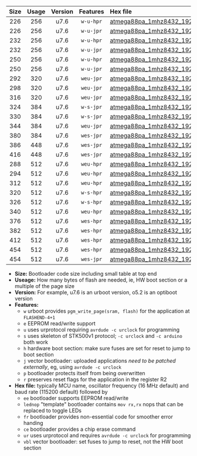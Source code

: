 |Size|Usage|Version|Features|Hex file|
|:-:|:-:|:-:|:-:|:--|
|226|256|u7.6|`w-u-hpr`|[atmega88pa_1mhz8432_19200bps_ur.hex](https://raw.githubusercontent.com/stefanrueger/urboot/main/atmega88pa_1mhz8432_19200bps_ur.hex)|
|226|256|u7.6|`w-u-jpr`|[atmega88pa_1mhz8432_19200bps_ur_vbl.hex](https://raw.githubusercontent.com/stefanrueger/urboot/main/atmega88pa_1mhz8432_19200bps_ur_vbl.hex)|
|232|256|u7.6|`w-u-hpr`|[atmega88pa_1mhz8432_19200bps_lednop_ur.hex](https://raw.githubusercontent.com/stefanrueger/urboot/main/atmega88pa_1mhz8432_19200bps_lednop_ur.hex)|
|232|256|u7.6|`w-u-jpr`|[atmega88pa_1mhz8432_19200bps_lednop_ur_vbl.hex](https://raw.githubusercontent.com/stefanrueger/urboot/main/atmega88pa_1mhz8432_19200bps_lednop_ur_vbl.hex)|
|250|256|u7.6|`w-u-hpr`|[atmega88pa_1mhz8432_19200bps_lednop_fr_ur.hex](https://raw.githubusercontent.com/stefanrueger/urboot/main/atmega88pa_1mhz8432_19200bps_lednop_fr_ur.hex)|
|250|256|u7.6|`w-u-jpr`|[atmega88pa_1mhz8432_19200bps_lednop_fr_ur_vbl.hex](https://raw.githubusercontent.com/stefanrueger/urboot/main/atmega88pa_1mhz8432_19200bps_lednop_fr_ur_vbl.hex)|
|292|320|u7.6|`weu-jpr`|[atmega88pa_1mhz8432_19200bps_ee_ur_vbl.hex](https://raw.githubusercontent.com/stefanrueger/urboot/main/atmega88pa_1mhz8432_19200bps_ee_ur_vbl.hex)|
|298|320|u7.6|`weu-jpr`|[atmega88pa_1mhz8432_19200bps_ee_lednop_ur_vbl.hex](https://raw.githubusercontent.com/stefanrueger/urboot/main/atmega88pa_1mhz8432_19200bps_ee_lednop_ur_vbl.hex)|
|316|320|u7.6|`weu-jpr`|[atmega88pa_1mhz8432_19200bps_ee_lednop_fr_ur_vbl.hex](https://raw.githubusercontent.com/stefanrueger/urboot/main/atmega88pa_1mhz8432_19200bps_ee_lednop_fr_ur_vbl.hex)|
|324|384|u7.6|`w-s-jpr`|[atmega88pa_1mhz8432_19200bps_vbl.hex](https://raw.githubusercontent.com/stefanrueger/urboot/main/atmega88pa_1mhz8432_19200bps_vbl.hex)|
|330|384|u7.6|`w-s-jpr`|[atmega88pa_1mhz8432_19200bps_lednop_vbl.hex](https://raw.githubusercontent.com/stefanrueger/urboot/main/atmega88pa_1mhz8432_19200bps_lednop_vbl.hex)|
|344|384|u7.6|`weu-jpr`|[atmega88pa_1mhz8432_19200bps_ee_lednop_fr_ce_ur_vbl.hex](https://raw.githubusercontent.com/stefanrueger/urboot/main/atmega88pa_1mhz8432_19200bps_ee_lednop_fr_ce_ur_vbl.hex)|
|380|384|u7.6|`wes-jpr`|[atmega88pa_1mhz8432_19200bps_ee_vbl.hex](https://raw.githubusercontent.com/stefanrueger/urboot/main/atmega88pa_1mhz8432_19200bps_ee_vbl.hex)|
|386|448|u7.6|`wes-jpr`|[atmega88pa_1mhz8432_19200bps_ee_lednop_vbl.hex](https://raw.githubusercontent.com/stefanrueger/urboot/main/atmega88pa_1mhz8432_19200bps_ee_lednop_vbl.hex)|
|416|448|u7.6|`wes-jpr`|[atmega88pa_1mhz8432_19200bps_ee_lednop_fr_vbl.hex](https://raw.githubusercontent.com/stefanrueger/urboot/main/atmega88pa_1mhz8432_19200bps_ee_lednop_fr_vbl.hex)|
|288|512|u7.6|`weu-hpr`|[atmega88pa_1mhz8432_19200bps_ee_ur.hex](https://raw.githubusercontent.com/stefanrueger/urboot/main/atmega88pa_1mhz8432_19200bps_ee_ur.hex)|
|294|512|u7.6|`weu-hpr`|[atmega88pa_1mhz8432_19200bps_ee_lednop_ur.hex](https://raw.githubusercontent.com/stefanrueger/urboot/main/atmega88pa_1mhz8432_19200bps_ee_lednop_ur.hex)|
|312|512|u7.6|`weu-hpr`|[atmega88pa_1mhz8432_19200bps_ee_lednop_fr_ur.hex](https://raw.githubusercontent.com/stefanrueger/urboot/main/atmega88pa_1mhz8432_19200bps_ee_lednop_fr_ur.hex)|
|320|512|u7.6|`w-s-hpr`|[atmega88pa_1mhz8432_19200bps.hex](https://raw.githubusercontent.com/stefanrueger/urboot/main/atmega88pa_1mhz8432_19200bps.hex)|
|326|512|u7.6|`w-s-hpr`|[atmega88pa_1mhz8432_19200bps_lednop.hex](https://raw.githubusercontent.com/stefanrueger/urboot/main/atmega88pa_1mhz8432_19200bps_lednop.hex)|
|340|512|u7.6|`weu-hpr`|[atmega88pa_1mhz8432_19200bps_ee_lednop_fr_ce_ur.hex](https://raw.githubusercontent.com/stefanrueger/urboot/main/atmega88pa_1mhz8432_19200bps_ee_lednop_fr_ce_ur.hex)|
|376|512|u7.6|`wes-hpr`|[atmega88pa_1mhz8432_19200bps_ee.hex](https://raw.githubusercontent.com/stefanrueger/urboot/main/atmega88pa_1mhz8432_19200bps_ee.hex)|
|382|512|u7.6|`wes-hpr`|[atmega88pa_1mhz8432_19200bps_ee_lednop.hex](https://raw.githubusercontent.com/stefanrueger/urboot/main/atmega88pa_1mhz8432_19200bps_ee_lednop.hex)|
|412|512|u7.6|`wes-hpr`|[atmega88pa_1mhz8432_19200bps_ee_lednop_fr.hex](https://raw.githubusercontent.com/stefanrueger/urboot/main/atmega88pa_1mhz8432_19200bps_ee_lednop_fr.hex)|
|454|512|u7.6|`wes-hpr`|[atmega88pa_1mhz8432_19200bps_ee_lednop_fr_ce.hex](https://raw.githubusercontent.com/stefanrueger/urboot/main/atmega88pa_1mhz8432_19200bps_ee_lednop_fr_ce.hex)|
|454|512|u7.6|`wes-jpr`|[atmega88pa_1mhz8432_19200bps_ee_lednop_fr_ce_vbl.hex](https://raw.githubusercontent.com/stefanrueger/urboot/main/atmega88pa_1mhz8432_19200bps_ee_lednop_fr_ce_vbl.hex)|

- **Size:** Bootloader code size including small table at top end
- **Useage:** How many bytes of flash are needed, ie, HW boot section or a multiple of the page size
- **Version:** For example, u7.6 is an urboot version, o5.2 is an optiboot version
- **Features:**
  + `w` urboot provides `pgm_write_page(sram, flash)` for the application at `FLASHEND-4+1`
  + `e` EEPROM read/write support
  + `u` uses urprotocol requiring `avrdude -c urclock` for programming
  + `s` uses skeleton of STK500v1 protocol; `-c urclock` and `-c arduino` both work
  + `h` hardware boot section: make sure fuses are set for reset to jump to boot section
  + `j` vector bootloader: uploaded applications *need to be patched externally*, eg, using `avrdude -c urclock`
  + `p` bootloader protects itself from being overwritten
  + `r` preserves reset flags for the application in the register R2
- **Hex file:** typically MCU name, oscillator frequency (16 MHz default) and baud rate (115200 default) followed by
  + `ee` bootloader supports EEPROM read/write
  + `lednop` "template" bootloader contains `mov rx,rx` nops that can be replaced to toggle LEDs
  + `fr` bootloader provides non-essential code for smoother error handing
  + `ce` bootloader provides a chip erase command
  + `ur` uses urprotocol and requires `avrdude -c urclock` for programming
  + `vbl` vector bootloader: set fuses to jump to reset, not the HW boot section
